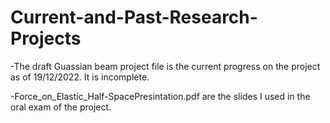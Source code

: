 # Current-and-Past-Research-Projects

-The draft Guassian beam project file is the current progress on the project as of 19/12/2022. It is incomplete. 

-Force_on_Elastic_Half-SpacePresintation.pdf are the slides I used in the oral exam of the project.
